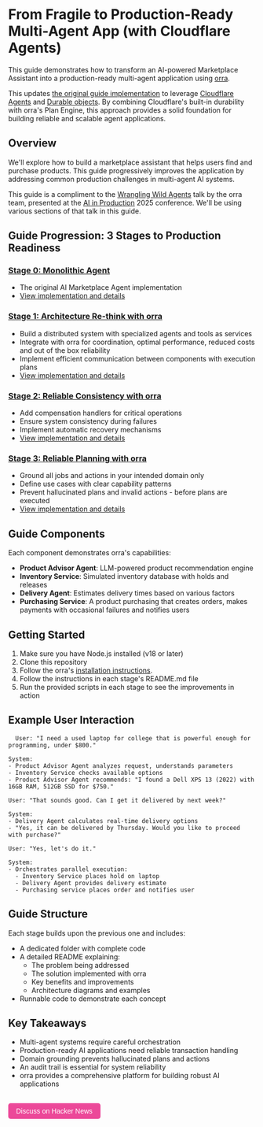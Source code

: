 # From Fragile to Production-Ready Multi-Agent App (with Cloudflare Agents)

This guide demonstrates how to transform an AI-powered Marketplace Assistant into a production-ready multi-agent application using [orra](https://github.com/orra-dev/orra).

This updates [the original guide implementation](https://github.com/orra-dev/agent-fragile-to-prod-guide) to leverage [Cloudflare Agents](https://developers.cloudflare.com/agents/) and [Durable objects](https://developers.cloudflare.com/durable-objects/). By combining Cloudflare's built-in durability with orra's Plan Engine, this approach provides a solid foundation for building reliable and scalable agent applications.

## Overview

We'll explore how to build a marketplace assistant that helps users find and purchase products. This guide progressively improves the application by addressing common production challenges in multi-agent AI systems.

This guide is a compliment to the [Wrangling Wild Agents](https://docs.google.com/presentation/d/1hTegIOTg4tuzU2EJck_dkWYUqw9VsthHtKBmNNJJ1vI/edit?usp=sharing) talk by the orra team, presented at the [AI in Production](https://home.mlops.community/home/videos/wrangling-wild-agents-ezo-saleh-and-aisha-yusaf-ai-in-production-2025-03-21) 2025 conference. We'll be using various sections of that talk in this guide.

## Guide Progression: 3 Stages to Production Readiness

### [Stage 0: Monolithic Agent](./monolithic-app)
- The original AI Marketplace Agent implementation
- [View implementation and details](./monolithic-app/README.md)

### [Stage 1: Architecture Re-think with orra](./stage1-architecture)
- Build a distributed system with specialized agents and tools as services
- Integrate with orra for coordination, optimal performance, reduced costs and out of the box reliability 
- Implement efficient communication between components with execution plans
- [View implementation and details](./stage1-architecture/README.md)

### [Stage 2: Reliable Consistency with orra](./stage2-consistency)
- Add compensation handlers for critical operations
- Ensure system consistency during failures
- Implement automatic recovery mechanisms
- [View implementation and details](./stage2-consistency/README.md)

### [Stage 3: Reliable Planning with orra](./stage3-grounding)
- Ground all jobs and actions in your intended domain only
- Define use cases with clear capability patterns
- Prevent hallucinated plans and invalid actions - before plans are executed
- [View implementation and details](./stage3-grounding/README.md)

## Guide Components

Each component demonstrates orra's capabilities:

- **Product Advisor Agent**: LLM-powered product recommendation engine
- **Inventory Service**: Simulated inventory database with holds and releases
- **Delivery Agent**: Estimates delivery times based on various factors
- **Purchasing Service**: A product purchasing that creates orders, makes payments with occasional failures and notifies users

## Getting Started

1. Make sure you have Node.js installed (v18 or later)
2. Clone this repository
3. Follow the orra's [installation instructions](https://github.com/orra-dev/orra?tab=readme-ov-file#installation).
4. Follow the instructions in each stage's README.md file
5. Run the provided scripts in each stage to see the improvements in action

## Example User Interaction

```
  User: "I need a used laptop for college that is powerful enough for programming, under $800."

System:
- Product Advisor Agent analyzes request, understands parameters
- Inventory Service checks available options
- Product Advisor Agent recommends: "I found a Dell XPS 13 (2022) with 16GB RAM, 512GB SSD for $750."

User: "That sounds good. Can I get it delivered by next week?"

System:
- Delivery Agent calculates real-time delivery options
- "Yes, it can be delivered by Thursday. Would you like to proceed with purchase?"

User: "Yes, let's do it."

System:
- Orchestrates parallel execution:
  - Inventory Service places hold on laptop
  - Delivery Agent provides delivery estimate
  - Purchasing service places order and notifies user
```

## Guide Structure

Each stage builds upon the previous one and includes:
- A dedicated folder with complete code
- A detailed README explaining:
    - The problem being addressed
    - The solution implemented with orra
    - Key benefits and improvements
    - Architecture diagrams and examples
- Runnable code to demonstrate each concept

## Key Takeaways

- Multi-agent systems require careful orchestration
- Production-ready AI applications need reliable transaction handling
- Domain grounding prevents hallucinated plans and actions
- An audit trail is essential for system reliability
- orra provides a comprehensive platform for building robust AI applications

<br/>
<a href="https://news.ycombinator.com/submitlink?u=https://github.com/orra-dev/agent-fragile-to-prod-guide-with-cf-agents&t=From%20Fragile%20to%20Production-Ready%20Multi-Agent%20App%20With%20Cloudflare%20Agents" style="display: inline-block; background-color: #EC4899; color: white; font-family: sans-serif; font-size: 14px; padding: 8px 16px; border-radius: 5px; text-decoration: none;">Discuss on Hacker News</a>
